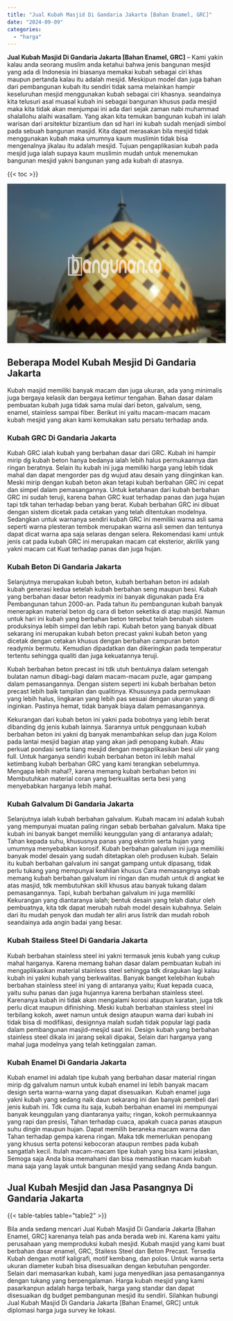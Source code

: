 ```yaml
---
title: "Jual Kubah Masjid Di Gandaria Jakarta [Bahan Enamel, GRC]"
date: "2024-09-09"
categories: 
  - "harga"
---
```


**Jual Kubah Masjid Di Gandaria Jakarta \[Bahan Enamel, GRC\]** – Kami yakin kalau anda seorang muslim anda ketahui bahwa jenis bangunan mesjid yang ada di Indonesia ini biasanya memakai kubah sebagai ciri khas maupun pertanda kalau itu adalah mesjid. Meskipun model dan juga bahan dari pembangunan kubah itu sendiri tidak sama melainkan hampir keseluruhan mesjid menggunakan kubah sebagai ciri khasnya. seandainya kita telusuri asal muasal kubah ini sebagai bangunan khusus pada mesjid maka kita tidak akan menjumpai ini ada dari sejak zaman nabi muhammad shalallohu alaihi wasallam. Yang akan kita temukan bangunan kubah ini ialah warisan dari arsitektur bizantium dan sd hari ini kubah sudah menjadi simbol pada sebuah bangunan masjid. Kita dapat merasakan bila mesjid tidak menggunakan kubah maka umumnya kaum muslimin tidak bisa mengenalnya jikalau itu adalah mesjid. Tujuan pengaplikasian kubah pada mesjid juga ialah supaya kaum muslimin mudah untuk menemukan bangunan mesjid yakni bangunan yang ada kubah di atasnya.

{{< toc >}}

![Jual Kubah Masjid Di Gandaria Jakarta [Bahan Enamel, GRC]](/images/jual-kubah-masjid-37.png)

## Beberapa Model Kubah Mesjid Di Gandaria Jakarta

Kubah masjid memiliki banyak macam dan juga ukuran, ada yang minimalis juga bergaya kelasik dan bergaya ketimur tengahan. Bahan dasar dalam pembuatan kubah juga tidak sama mulai dari beton, galvalum, seng, enamel, stainless sampai fiber. Berikut ini yaitu macam-macam macam kubah mesjid yang akan kami kemukakan satu persatu terhadap anda.

### Kubah GRC Di Gandaria Jakarta

Kubah GRC ialah kubah yang berbahan dasar dari GRC. Kubah ini hampir mirip dg kubah beton hanya bedanya ialah lebih halus permukaannya dan ringan beratnya. Selain itu kubah ini juga memiliki harga yang lebih tidak mahal dan dapat mengorder pas dg wujud atau desain yang diinginkan kan. Meski mirip dengan kubah beton akan tetapi kubah berbahan GRC ini cepat dan simpel dalam pemasangannya. Untuk ketahanan dari kubah berbahan GRC ini sudah teruji, karena bahan GRC kuat terhadap panas dan juga hujan tapi tdk tahan terhadap beban yang berat. Kubah berbahan GRC ini dibuat dengan sistem dicetak pada cetakan yang telah ditentukan modelnya. Sedangkan untuk warnanya sendiri kubah GRC ini memiliki warna asli sama seperti warna plesteran tembok merupakan warna asli semen dan tentunya dapat dicat warna apa saja selaras dengan selera. Rekomendasi kami untuk jenis cat pada kubah GRC ini merupakan macam cat eksterior, akrilik yang yakni macam cat Kuat terhadap panas dan juga hujan.

### Kubah Beton Di Gandaria Jakarta

Selanjutnya merupakan kubah beton, kubah berbahan beton ini adalah kubah generasi kedua setelah kubah berbahan seng maupun besi. Kubah yang berbahan dasar beton readymix ini banyak digunakan pada Era Pembangunan tahun 2000-an. Pada tahun itu pembangunan kubah banyak menerapkan material beton dg cara di beton seketika di atap masjid. Namun untuk hari ini kubah yang berbahan beton tersebut telah berubah sistem produksinya lebih simpel dan lebih rapi. Kubah beton yang banyak dibuat sekarang ini merupakan kubah beton precast yakni kubah beton yang dicetak dengan cetakan khusus dengan berbahan campuran beton readymix bermutu. Kemudian dipadatkan dan dikeringkan pada temperatur tertentu sehingga qualiti dan juga kekuatannya teruji.

Kubah berbahan beton precast ini tdk utuh bentuknya dalam setengah bulatan namun dibagi-bagi dalam macam-macam puzle, agar gampang dalam pemasangannya. Dengan sistem seperti ini kubah berbahan beton precast lebih baik tampilan dan qualitinya. Khususnya pada permukaan yang lebih halus, lingkaran yang lebih pas sesuai dengan ukuran yang di inginkan. Pastinya hemat, tidak banyak biaya dalam pemasangannya.

Kekurangan dari kubah beton ini yakni pada bobotnya yang lebih berat dibanding dg jenis kubah lainnya. Sarannya untuk penggunaan kubah berbahan beton ini yakni dg banyak menambahkan selup dan juga Kolom pada lantai mesjid bagian atap yang akan jadi penopang kubah. Atau perkuat pondasi serta tiang mesjid dengan mengaplikasikan besi ulir yang full. Untuk harganya sendiri kubah berbahan beton ini lebih mahal ketimbang kubah berbahan GRC yang kami terangkan sebelumnya. Mengapa lebih mahal?, karena memang kubah berbahan beton ini Membutuhkan material coran yang berkualitas serta besi yang menyebabkan harganya lebih mahal.

### Kubah Galvalum Di Gandaria Jakarta

Selanjutnya ialah kubah berbahan galvalum. Kubah macam ini adalah kubah yang mempunyai muatan paling ringan sebab berbahan galvalum. Maka tipe kubah ini banyak banget memiliki keunggulan yang di antaranya adalah; Tahan kepada suhu, khususnya panas yang ekstrim serta hujan yang umumnya menyebabkan korosif. Kubah berbahan galvalum ini juga memiliki banyak model desain yang sudah ditetapkan oleh produsen kubah. Selain itu kubah berbahan galvalum ini sangat gampang untuk dipasang, tidak perlu tukang yang mempunyai keahlian khusus Cara memasangnya sebab memang kubah berbahan galvalum ini ringan dan mudah untuk di angkat ke atas masjid, tdk membutuhkan skill khusus atau banyak tukang dalam pemasangannya. Tapi, kubah berbahan galvalum ini juga memiliki Kekurangan yang diantaranya ialah; bentuk desain yang telah diatur oleh pembuatnya, kita tdk dapat merubah rubah model desain kubahnya. Selain dari itu mudah penyok dan mudah ter aliri arus listrik dan mudah roboh seandainya ada angin badai yang besar.

### Kubah Stailess Steel Di Gandaria Jakarta

Kubah berbahan stainless steel ini yakni termasuk jenis kubah yang cukup mahal harganya. Karena memang bahan dasar dalam pembuatan kubah ini mengaplikasikan material stainless steel sehingga tdk diragukan lagi kalau kubah ini yakni kubah yang berkwalitas. Banyak banget kelebihan kubah berbahan stainless steel ini yang di antaranya yaitu; Kuat kepada cuaca, yaitu suhu panas dan juga hujannya karena berbahan stainless steel. Karenanya kubah ini tidak akan mengalami korosi ataupun karatan, juga tdk perlu dicat maupun difinishing. Meski kubah berbahan stainless steel ini terbilang kokoh, awet namun untuk design ataupun warna dari kubah ini tidak bisa di modifikasi, designnya malah sudah tidak popular lagi pada dalam pembangunan masjid-mesjid saat ini. Design kubah yang berbahan stainless steel dikala ini jarang sekali dipakai, Selain dari harganya yang mahal juga modelnya yang telah ketinggalan zaman.

### Kubah Enamel Di Gandaria Jakarta

Kubah enamel ini adalah tipe kubah yang berbahan dasar material ringan mirip dg galvalum namun untuk kubah enamel ini lebih banyak macam design serta warna-warna yang dapat disesuaikan. Kubah enamel juga yakni kubah yang sedang naik daun sekarang ini dan banyak pembeli dari jenis kubah ini. Tdk cuma itu saja, kubah berbahan enamel ini mempunyai banyak keunggulan yang diantaranya yaitu; ringan, kokoh permukaannya yang rapi dan presisi, Tahan terhadap cuaca, apakah cuaca panas ataupun suhu dingin maupun hujan. Dapat memilih beraneka macam warna dan Tahan terhadap gempa karena ringan. Maka tdk memerlukan penopang yang khusus serta potensi kebocoran ataupun rembes pada kubah sangatlah kecil. Itulah macam-macam tipe kubah yang bisa kami jelaskan, Semoga saja Anda bisa memahami dan bisa memastikan macam kubah mana saja yang layak untuk bangunan mesjid yang sedang Anda bangun.

## Jual Kubah Mesjid dan Jasa Pasangnya Di Gandaria Jakarta

{{< table-tables table="table2" >}}

Bila anda sedang mencari Jual Kubah Masjid Di Gandaria Jakarta \[Bahan Enamel, GRC\] karenanya telah pas anda berada web ini. Karena kami yaitu perusahaan yang memproduksi kubah mesjid. Kubah masjid yang kami buat berbahan dasar enamel, GRC, Stailess Steel dan Beton Precast. Tersedia Kubah dengan motif kaligrafi, motif kembang, dan polos. Untuk warna serta ukuran diameter kubah bisa disesuaikan dengan kebutuhan pengorder. Selain dari memasarkan kubah, kami juga menyedikan jasa pemasangannya dengan tukang yang berpengalaman. Harga kubah mesjid yang kami pasarkanpun adalah harga terbaik, harga yang standar dan dapat disesuaikan dg budget pembangunan mesjid itu sendiri. Silahkan hubungi Jual Kubah Masjid Di Gandaria Jakarta \[Bahan Enamel, GRC\] untuk diplomasi harga juga survey ke lokasi.
